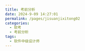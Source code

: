 ```yaml
---
title: 考前分析
date: 2024-9-09 14:27:01
permalink: /pages/jisuanjixitong02
categories: 
  - 软考
  - 考前分析
tags: 
  - 软件中级设计师
---
```

